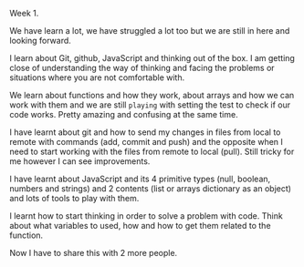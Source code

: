 Week 1.

We have learn a lot, we have struggled a lot too but we are still in here and looking forward.

I learn about Git, github, JavaScript and thinking out of the box. I am getting close of understanding 
the way of thinking and facing the problems or situations where you are not comfortable with.

We learn about functions and how they work, about arrays and how we can work with them and we are still `playing` 
with setting the test to check if our code works. Pretty amazing and confusing at the same time.

I have learnt about git and how to send my changes in files from local to remote with commands (add, commit and push)
and the opposite when I need to start working with the files from remote to local (pull). Still tricky for me however 
I can see improvements.

I have learnt about JavaScript and its 4 primitive types (null, boolean, numbers and strings) and 2 contents (list or arrays
dictionary as an object) and lots of tools to play with them.

I learnt how to start thinking in order to solve a problem with code. Think about what variables to used, how and how to 
get them related to the function.

Now I have to share this with 2 more people.
